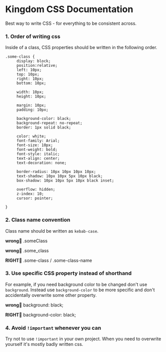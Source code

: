 # Kingdom CSS Documentation

Best way to write CSS - for everything to be consistent across.

###  1. Order of writing css

Inside of a class, CSS properties should be written in the following order.

```
.some-class {
     display: block;
     position:relative;
     left: 10px;
     top: 10px;
     right: 10px;
     bottom: 10px;
     
     width: 10px;
     height: 10px;
     
     margin: 10px;
     padding: 10px;
     
     background-color: black;
     background-repeat: no-repeat;
     border: 1px solid black;
     
     color: white;
     font-family: Arial;
     font-size: 10px;
     font-weight: bold;
     font-style: italic;
     text-align: center;
     text-decoration: none;
     
     border-radius: 10px 10px 10px 10px;
     text-shadow: 10px 10px 5px 10px black;
     box-shadow: 10px 10px 5px 10px black inset;
     
     overflow: hidden;
     z-index: 10;
     cursor: pointer;

}
```

### 2. Class name convention

Class name should be written as ```kebab-case```.

**wrong**&#x1F34E; .someClass

**wrong**&#x1F34E; .some_class

**RIGHT**&#x1F34F; .some-class / .some-class-name


### 3. Use specific CSS property instead of shorthand

For example, if you need background color to be changed don't use ```background```. Instead use ```background-color``` to be more specific and don't accidentally overwrite some other property.

**wrong**&#x1F34E; background: black;

**RIGHT**&#x1F34F; background-color: black;

### 4. Avoid ```!important``` whenever you can

Try not to use ```!important``` in your own project. When you need to overwrite yourself it's mostly badly written css. 




